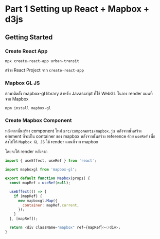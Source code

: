 # Part 1 Setting up React + Mapbox + d3js

## Getting Started

### Create React App

`npx create-react-app urban-transit`

สร้าง React Project จาก `create-react-app`

### Mapbox GL JS

ต่อมาติดตั้ง mapbox-gl library สำหรับ Javascript ที่ใช้ WebGL ในการ render แผนที่จาก Mapbox

`npm install mapbox-gl`

### Create Mapbox Component

หลังจากนั้นสร้าง component ใหม่ `src/components/mapbox.js` หลังจากนั้นสร้าง element ที่จะเป็น container ของ mapbox หลังจากนั้นสร้าง reference ด้วย `useRef` เพื่อส่งไปให้ `Mapbox GL JS` ใช้ render แผนที่จาก mapbox

โดยจะให้ render หลังจาก

```javascript
import { useEffect, useRef } from 'react';

import mapboxgl from 'mapbox-gl';

export default function Mapbox(props) {
  const mapRef = useRef(null);

  useEffect(() => {
    if (mapRef) {
      new mapboxgl.Map({
        container: mapRef.current,
      });
    }
  }, [mapRef]);

  return <div className="mapbox" ref={mapRef}></div>;
}
```
